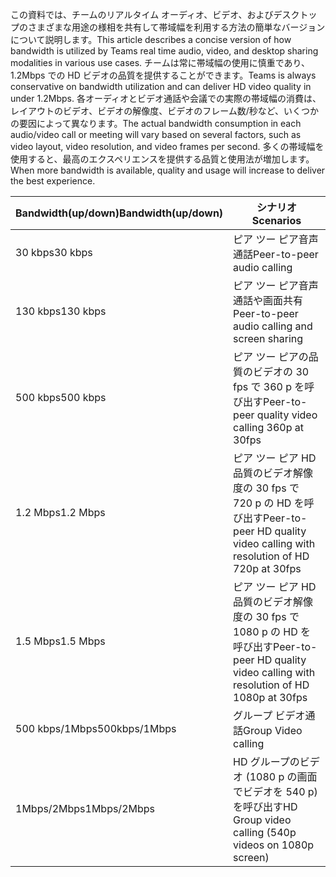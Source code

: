 <span data-ttu-id="1b8ab-101">この資料では、チームのリアルタイム オーディオ、ビデオ、およびデスクトップのさまざまな用途の様相を共有して帯域幅を利用する方法の簡単なバージョンについて説明します。</span><span class="sxs-lookup"><span data-stu-id="1b8ab-101">This article describes a concise version of how bandwidth is utilized by Teams real time audio, video, and desktop sharing modalities in various use cases.</span></span> <span data-ttu-id="1b8ab-102">チームは常に帯域幅の使用に慎重であり、1.2Mbps での HD ビデオの品質を提供することができます。</span><span class="sxs-lookup"><span data-stu-id="1b8ab-102">Teams is always conservative on bandwidth utilization and can deliver HD video quality in under 1.2Mbps.</span></span> <span data-ttu-id="1b8ab-103">各オーディオとビデオ通話や会議での実際の帯域幅の消費は、レイアウトのビデオ、ビデオの解像度、ビデオのフレーム数/秒など、いくつかの要因によって異なります。</span><span class="sxs-lookup"><span data-stu-id="1b8ab-103">The actual bandwidth consumption in each audio/video call or meeting will vary based on several factors, such as video layout, video resolution, and video frames per second.</span></span> <span data-ttu-id="1b8ab-104">多くの帯域幅を使用すると、最高のエクスペリエンスを提供する品質と使用法が増加します。</span><span class="sxs-lookup"><span data-stu-id="1b8ab-104">When more bandwidth is available, quality and usage will increase to deliver the best experience.</span></span>


|<span data-ttu-id="1b8ab-105">Bandwidth(up/down)</span><span class="sxs-lookup"><span data-stu-id="1b8ab-105">Bandwidth(up/down)</span></span> |<span data-ttu-id="1b8ab-106">シナリオ</span><span class="sxs-lookup"><span data-stu-id="1b8ab-106">Scenarios</span></span> |
|---|---|
|<span data-ttu-id="1b8ab-107">30 kbps</span><span class="sxs-lookup"><span data-stu-id="1b8ab-107">30 kbps</span></span> |<span data-ttu-id="1b8ab-108">ピア ツー ピア音声通話</span><span class="sxs-lookup"><span data-stu-id="1b8ab-108">Peer-to-peer audio calling</span></span> |
|<span data-ttu-id="1b8ab-109">130 kbps</span><span class="sxs-lookup"><span data-stu-id="1b8ab-109">130 kbps</span></span> |<span data-ttu-id="1b8ab-110">ピア ツー ピア音声通話や画面共有</span><span class="sxs-lookup"><span data-stu-id="1b8ab-110">Peer-to-peer audio calling and screen sharing</span></span> |
|<span data-ttu-id="1b8ab-111">500 kbps</span><span class="sxs-lookup"><span data-stu-id="1b8ab-111">500 kbps</span></span> |<span data-ttu-id="1b8ab-112">ピア ツー ピアの品質のビデオの 30 fps で 360 p を呼び出す</span><span class="sxs-lookup"><span data-stu-id="1b8ab-112">Peer-to-peer quality video calling 360p at 30fps</span></span> |
|<span data-ttu-id="1b8ab-113">1.2 Mbps</span><span class="sxs-lookup"><span data-stu-id="1b8ab-113">1.2 Mbps</span></span> |<span data-ttu-id="1b8ab-114">ピア ツー ピア HD 品質のビデオ解像度の 30 fps で 720 p の HD を呼び出す</span><span class="sxs-lookup"><span data-stu-id="1b8ab-114">Peer-to-peer HD quality video calling with resolution of HD 720p at 30fps</span></span> |
|<span data-ttu-id="1b8ab-115">1.5 Mbps</span><span class="sxs-lookup"><span data-stu-id="1b8ab-115">1.5 Mbps</span></span> |<span data-ttu-id="1b8ab-116">ピア ツー ピア HD 品質のビデオ解像度の 30 fps で 1080 p の HD を呼び出す</span><span class="sxs-lookup"><span data-stu-id="1b8ab-116">Peer-to-peer HD quality video calling with resolution of HD 1080p at 30fps</span></span> |
|<span data-ttu-id="1b8ab-117">500 kbps/1Mbps</span><span class="sxs-lookup"><span data-stu-id="1b8ab-117">500kbps/1Mbps</span></span> |<span data-ttu-id="1b8ab-118">グループ ビデオ通話</span><span class="sxs-lookup"><span data-stu-id="1b8ab-118">Group Video calling</span></span> |
|<span data-ttu-id="1b8ab-119">1Mbps/2Mbps</span><span class="sxs-lookup"><span data-stu-id="1b8ab-119">1Mbps/2Mbps</span></span> |<span data-ttu-id="1b8ab-120">HD グループのビデオ (1080 p の画面でビデオを 540 p) を呼び出す</span><span class="sxs-lookup"><span data-stu-id="1b8ab-120">HD Group video calling (540p videos on 1080p screen)</span></span> |

